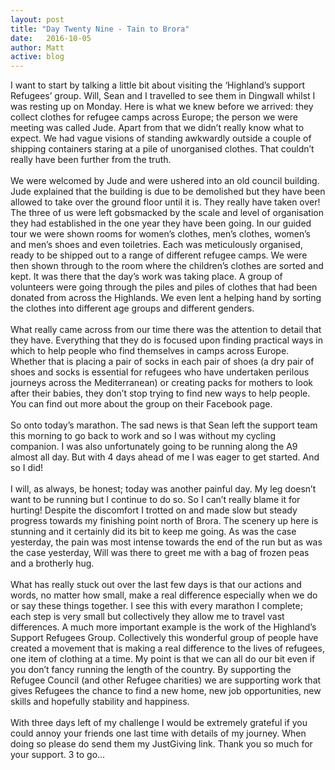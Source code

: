 ```yaml
---
layout: post
title: "Day Twenty Nine - Tain to Brora"
date:   2016-10-05
author: Matt
active: blog
---
```

I want to start by talking a little bit about visiting the ‘Highland’s support Refugees’ group. Will, Sean and I travelled to see them in Dingwall whilst I was resting up on Monday. Here is what we knew before we arrived: they collect clothes for refugee camps across Europe; the person we were meeting was called Jude. Apart from that we didn’t really know what to expect. We had vague visions of standing awkwardly outside a couple of shipping containers staring at a pile of unorganised clothes. That couldn’t really have been further from the truth. 
<br><br>
We were welcomed by Jude and were ushered into an old council building. Jude explained that the building is due to be demolished but they have been allowed to take over the ground floor until it is. They really have taken over! The three of us were left gobsmacked by the scale and level of organisation they had established in the one year they have been going. In our guided tour we were shown rooms for women’s clothes, men’s clothes, women’s and men’s shoes and even toiletries. Each was meticulously organised, ready to be shipped out to a range of different refugee camps. We were then shown through to the room where the children’s clothes are sorted and kept. It was there that the day’s work was taking place. A group of volunteers were going through the piles and piles of clothes that had been donated from across the Highlands. We even lent a helping hand by sorting the clothes into different age groups and different genders. 
<br><br>
What really came across from our time there was the attention to detail that they have. Everything that they do is focused upon finding practical ways in which to help people who find themselves in camps across Europe. Whether that is placing a pair of socks in each pair of shoes (a dry pair of shoes and socks is essential for refugees who have undertaken perilous journeys across the Mediterranean) or creating packs for mothers to look after their babies, they don’t stop trying to find new ways to help people. You can find out more about the group on their Facebook page.
<br><br>
So onto today’s marathon. The sad news is that Sean left the support team this morning to go back to work and so I was without my cycling companion. I was also unfortunately going to be running along the A9 almost all day. But with 4 days ahead of me I was eager to get started. And so I did! <br><br>
I will, as always, be honest; today was another painful day. My leg doesn’t want to be running but I continue to do so. So I can’t really blame it for hurting! Despite the discomfort I trotted on and made slow but steady progress towards my finishing point north of Brora. The scenery up here is stunning and it certainly did its bit to keep me going. As was the case yesterday, the pain was most intense towards the end of the run but as was the case yesterday, Will was there to greet me with a bag of frozen peas and a brotherly hug. 
<br><br>
What has really stuck out over the last few days is that our actions and words, no matter how small, make a real difference especially when we do or say these things together. I see this with every marathon I complete; each step is very small but collectively they allow me to travel vast differences. A much more important example is the work of the Highland’s Support Refugees Group. Collectively this wonderful group of people have created a movement that is making a real difference to the lives of refugees, one item of clothing at a time. My point is that we can all do our bit even if you don’t fancy running the length of the country. By supporting the Refugee Council (and other Refugee charities) we are supporting work that gives Refugees the chance to find a new home, new job opportunities, new skills and hopefully stability and happiness. 
<br><br>
With three days left of my challenge I would be extremely grateful if you could annoy your friends one last time with details of my journey. When doing so please do send them my JustGiving link. Thank you so much for your support. 3 to go…
